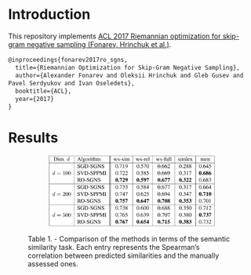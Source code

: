 # Introduction

This repository implements [ACL 2017 Riemannian optimization for skip-gram negative sampling (Fonarev, Hrinchuk et al.)](https://arxiv.org/pdf/1704.08059.pdf).
```
@inproceedings{fonarev2017ro_sgns,
  title={Riemannian Optimization for Skip-Gram Negative Sampling},
  author={Alexander Fonarev and Oleksii Hrinchuk and Gleb Gusev and Pavel Serdyukov and Ivan Oseledets},
  booktitle={ACL},
  year={2017}
}
```

# Results


  <figure>
    <p align="center">
    <img src="/img/corr_results.png" width="80%">
    <figcaption>Table 1. - Comparison of the methods in terms of the semantic similarity task. Each entry represents the Spearman’s correlation between predicted similarities and the manually assessed ones.</figcaption>
      </p>
  </figure>



